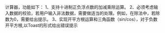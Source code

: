 计算器，功能如下：
1、支持十进制正负浮点数的加减乘除运算。
2、必须考虑输入数据的校验，若用户输入非法数据，需要做适当的处理。例如，在除法中，若除数为0，需要给出提示。
3、实现开平方根运算和三角函数（sin/cos），对于负数开平方根,以Toast的形式给出错误提示
